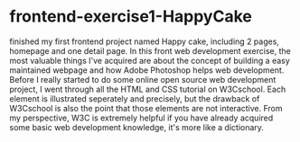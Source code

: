 # frontend-exercise1-HappyCake
finished my first frontend project named Happy cake, including 2 pages, homepage and one detail page.
In this front web development exercise, the most valuable things I've acquired are about the concept of building a easy maintained webpage and how Adobe Photoshop helps web development.
Before I really started to do some online open source web development project, I went through all the HTML and CSS tutorial on W3Cschool. Each element is illustrated seperately and precisely, but the drawback of W3Cschool is also the point that those elements are not interactive. From my perspective, W3C is extremely helpful if you have already acquired some basic web development knowledge, it's more like a dictionary. 

